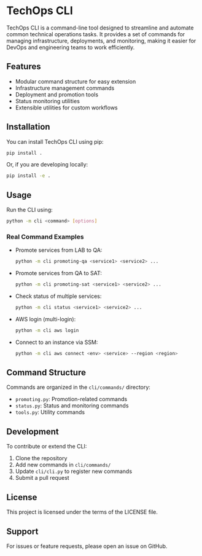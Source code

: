 # TechOps CLI

TechOps CLI is a command-line tool designed to streamline and automate common technical operations tasks. It provides a set of commands for managing infrastructure, deployments, and monitoring, making it easier for DevOps and engineering teams to work efficiently.

## Features
- Modular command structure for easy extension
- Infrastructure management commands
- Deployment and promotion tools
- Status monitoring utilities
- Extensible utilities for custom workflows

## Installation

You can install TechOps CLI using pip:

```bash
pip install .
```

Or, if you are developing locally:

```bash
pip install -e .
```

## Usage


Run the CLI using:

```bash
python -m cli <command> [options]
```

### Real Command Examples

- Promote services from LAB to QA:
	```bash
	python -m cli promoting-qa <service1> <service2> ...
	```
- Promote services from QA to SAT:
	```bash
	python -m cli promoting-sat <service1> <service2> ...
	```
- Check status of multiple services:
	```bash
	python -m cli status <service1> <service2> ...
	```
- AWS login (multi-login):
	```bash
	python -m cli aws login
	```
- Connect to an instance via SSM:
	```bash
	python -m cli aws connect <env> <service> --region <region>
	```

## Command Structure

Commands are organized in the `cli/commands/` directory:
- `promoting.py`: Promotion-related commands
- `status.py`: Status and monitoring commands
- `tools.py`: Utility commands

## Development

To contribute or extend the CLI:
1. Clone the repository
2. Add new commands in `cli/commands/`
3. Update `cli/cli.py` to register new commands
4. Submit a pull request

## License

This project is licensed under the terms of the LICENSE file.

## Support

For issues or feature requests, please open an issue on GitHub.
